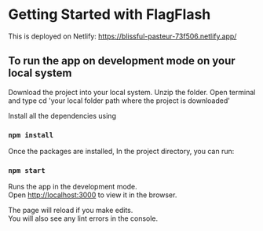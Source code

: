 # Getting Started with FlagFlash

This is deployed on Netlify: https://blissful-pasteur-73f506.netlify.app/

## To run the app on development mode on your local system

Download the project into your local system.
Unzip the folder.
Open terminal and type cd 'your local folder path where the project is downloaded'

Install all the dependencies using 

### `npm install`

Once the packages are installed,
In the project directory, you can run:

### `npm start`

Runs the app in the development mode.\
Open [http://localhost:3000](http://localhost:3000) to view it in the browser.

The page will reload if you make edits.\
You will also see any lint errors in the console.
